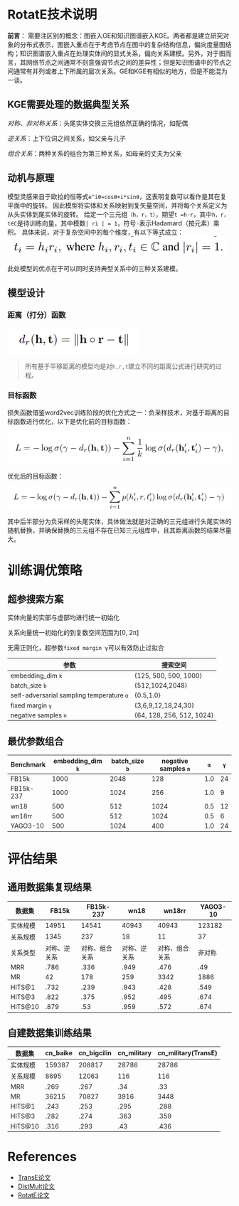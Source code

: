 # RotatE技术说明
**前言**：
需要注区别的概念：图嵌入GE和知识图谱嵌入KGE。两者都是建立研究对象的分布式表示，图嵌入重点在于考虑节点在图中的复杂结构信息，偏向度量图结构；知识图谱嵌入重点在处理实体间的显式关系，偏向关系建模。另外，对于图而言，其网络节点之间通常不刻意强调节点之间的差异性；但是知识图谱中的节点之间通常有并列或者上下所属的层次关系。GE和KGE有相似的地方，但是不能混为一谈。

## KGE需要处理的数据典型关系
*对称、非对称关系*：头尾实体交换三元组依然正确的情况，如配偶

*逆关系*：上下位词之间关系，如父亲与儿子

*组合关系*：两种关系的组合为第三种关系，如母亲的丈夫为父亲

## 动机与原理
模型灵感来自于欧拉的恒等式`e^iθ=cosθ+i*sinθ`，这表明复数可以看作是其在复平面中的旋转。 因此模型将实体和关系映射到复矢量空间，并将每个关系定义为从头实体到尾实体的旋转。 给定一个三元组`（h，r，t）`，期望`t =h◦r`，其中`h，r，t∈C`是待训练向量，其中模数`| ri | = 1`，符号`◦`表示Hadamard（按元素）乘积。 具体来说，对于复杂空间中的每个维度，有以下等式成立：
![0](./data_path/images/1.png)

此处模型的优点在于可以同时支持典型关系中的三种关系建模。


## 模型设计
### 距离（打分）函数
![1](./data_path/images/distance_func.png)

> 所有基于平移距离的模型均是对`h,r,t`建立不同的距离公式进行研究的过程。


### 目标函数
损失函数借鉴word2vec训练阶段的优化方式之一：负采样技术，对基于距离的目标函数进行优化，以下是优化前的目标函数：

![2](./data_path/images/cost_func1.png) 

优化后的目标函数：

![3](./data_path/images/cost_func2.png)

其中后半部分为负采样的头尾实体，具体做法就是对正确的三元组进行头尾实体的随机替换，并确保替换的三元组不存在已知三元组库中，且其距离函数的结果尽量大。

# 训练调优策略
## 超参搜索方案
实体向量的实部与虚部均进行统一初始化

关系向量统一初始化的到复数空间范围为[0, 2π]

无需正则化，超参数`fixed margin γ`可以有效防止过拟合

| 参数 | 搜索空间 |
|--------|-------|
| embedding_dim `k`| {125, 500, 500, 1000} |
| batch_size `b`| {512,1024,2048} |
| self-adversarial sampling temperature `α` | {0.5,1.0} |
| fixed margin `γ`| {3,6,9,12,18,24,30} |
| negative samples `n`| {64, 128, 256, 512, 1024} |

## 最优参数组合
| Benchmark| embedding_dim `k` | batch_size `b` | negative samples `n` | `α` | `γ` |
|--------|---------|--------|--------|--------| ------|
| FB15k | 1000 | 2048 | 128 | 1.0 | 24 |
| FB15k-237 | 1000 | 1024 | 256 | 1.0 | 9 |
| wn18 | 500 | 512 | 1024 | 0.5 | 12 |
| wn18rr | 500 | 512 | 1024 | 0.5 | 6 |
| YAGO3-10 | 500 | 1024 | 400 | 1.0 | 24 |

# 评估结果
## 通用数据集复现结果
| 数据集| FB15k | FB15k-237 | wn18 | wn18rr | YAGO3-10 |
|--------|---------|--------|--------|--------| ------|
| 实体规模| 14951 | 14541 | 40943 | 40943 | 123182 |
| 关系规模 | 1345 | 237 | 18 | 11 | 37 |
| 关系类型 | 对称、逆关系 | 对称、组合关系 | 对称、逆关系 | 对称、组合关系 | 非对称 |
| MRR | .786 | .336 | .949|.476 | .49 |
| MR | 42 | 178 | 259 | 3342 | 1886 |
| HITS@1 | .732 | .239 | .943 | .428 | .549 |
| HITS@3 | .822 | .375 | .952 | .495 | .674 |
| HITS@10 | .879 | .53 | .959 | .572 | .674 |

## 自建数据集训练结果
| 数据集|cn_baike | cn_bigcilin | cn_military |cn_military(TransE)|
|--------|---------|--------|--------|-----|
| 实体规模| 159387 | 208817 | 28786 | 28786
| 关系规模 | 8695 | 12063 | 116 | 116 |
| MRR | .269 | .267 | .34 | .33 |
| MR | 36215 | 70827 | 3916 | 3448 |
| HITS@1 | .243 | .253 | .295 | .288 |
| HITS@3 | .282 | .274 | .363 | .359 |
| HITS@10 | .316 | .293 | .43 | .436 |

# References
- [TransE论文](https://papers.nips.cc/paper/5071-translating-embeddings-for-modeling-multi-relational-data.pdf)
- [DistMult论文](https://arxiv.org/abs/1412.6575)
- [RotatE论文](https://openreview.net/pdf?id=HkgEQnRqYQ)